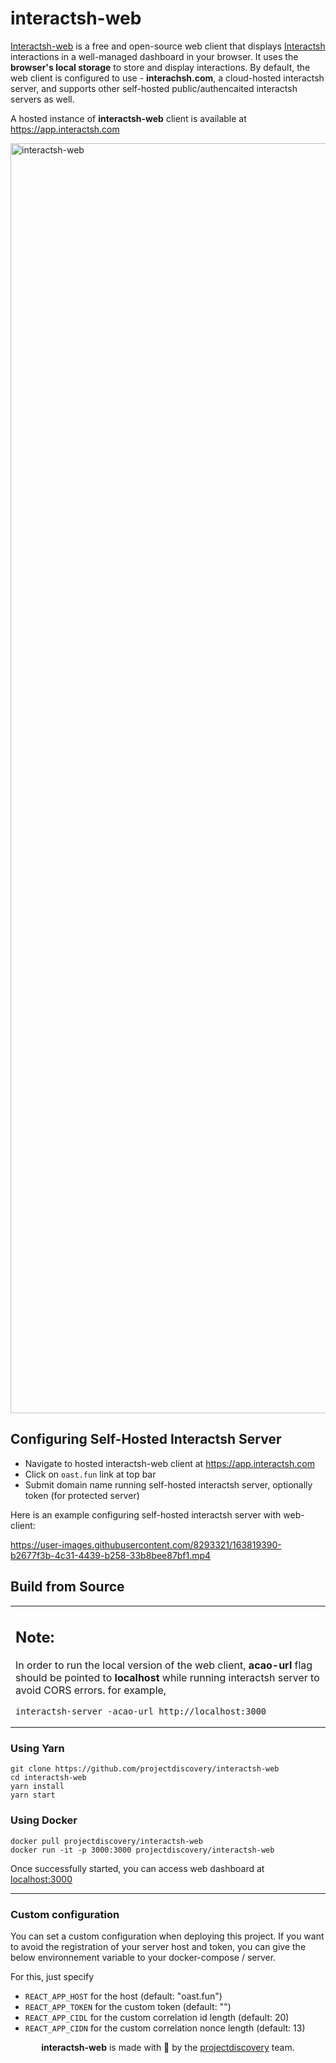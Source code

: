 # interactsh-web

[Interactsh-web](https://github.com/projectdiscovery/interactsh-web) is a free and open-source web client that displays [Interactsh](https://github.com/projectdiscovery/interactsh) interactions in a well-managed dashboard in your browser. It uses the **browser's local storage** to store and display interactions. By default, the web client is configured to use - **interachsh.com**, a cloud-hosted interactsh server, and supports other self-hosted public/authencaited interactsh servers as well.

A hosted instance of **interactsh-web** client is available at https://app.interactsh.com

<img width="2032" alt="interactsh-web" src="https://user-images.githubusercontent.com/8293321/135175927-07580994-32eb-4c06-8ca6-7ac9ea84776b.png">

## Configuring Self-Hosted Interactsh Server

- Navigate to hosted interactsh-web client at https://app.interactsh.com
- Click on `oast.fun` link at top bar
- Submit domain name running self-hosted interactsh server, optionally token (for protected server)

Here is an example configuring self-hosted interactsh server with web-client:

https://user-images.githubusercontent.com/8293321/163819390-b2677f3b-4c31-4439-b258-33b8bee87bf1.mp4

## Build from Source


<table>
<tr>
<td>

Note:
----

In order to run the local version of the web client, **acao-url** flag should be pointed to **localhost** while running interactsh server to avoid CORS errors. for example,

```
interactsh-server -acao-url http://localhost:3000
```
</td>
</tr>
</table>

### Using Yarn

```
git clone https://github.com/projectdiscovery/interactsh-web
cd interactsh-web
yarn install
yarn start
```

### Using Docker

```
docker pull projectdiscovery/interactsh-web
docker run -it -p 3000:3000 projectdiscovery/interactsh-web
```

Once successfully started, you can access web dashboard at [localhost:3000](http://localhost:3000)

-----

### Custom configuration

You can set a custom configuration when deploying this project.
If you want to avoid the registration of your server host and token, you can give the below environnement variable to your docker-compose / server.

For this, just specify
- `REACT_APP_HOST` for the host (default: "oast.fun")
- `REACT_APP_TOKEN` for the custom token (default: "")
- `REACT_APP_CIDL` for the custom correlation id length (default: 20)
- `REACT_APP_CIDN` for the custom correlation nonce length (default: 13)

<div align="center">

**interactsh-web** is made with 🖤 by the [projectdiscovery](https://projectdiscovery.io) team.

</div>